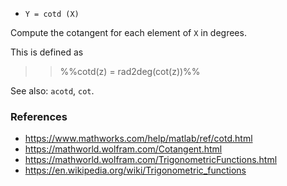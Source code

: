 * `Y = cotd (X)`

Compute the cotangent for each element of `X` in degrees.

This is defined as

>> %%cotd(z) = rad2deg(cot(z))%%

See also: `acotd`, `cot`.

### References

* https://www.mathworks.com/help/matlab/ref/cotd.html
* https://mathworld.wolfram.com/Cotangent.html
* https://mathworld.wolfram.com/TrigonometricFunctions.html
* https://en.wikipedia.org/wiki/Trigonometric_functions
